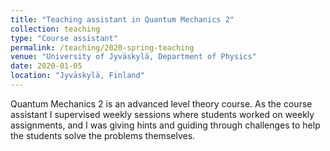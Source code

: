 ```yaml
---
title: "Teaching assistant in Quantum Mechanics 2"
collection: teaching
type: "Course assistant"
permalink: /teaching/2020-spring-teaching
venue: "University of Jyväskylä, Department of Physics"
date: 2020-01-05
location: "Jyväskylä, Finland"
---
```


Quantum Mechanics 2 is an advanced level theory course.
As the course assistant I supervised weekly sessions where students worked on weekly assignments, and I was giving hints and guiding through challenges to help the students solve the problems themselves.

